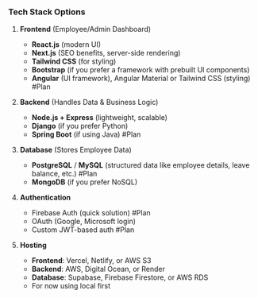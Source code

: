 ### **Tech Stack Options**

1. **Frontend** (Employee/Admin Dashboard)
    
    - **React.js** (modern UI) 
    - **Next.js** (SEO benefits, server-side rendering)
    - **Tailwind CSS** (for styling)
    - **Bootstrap** (if you prefer a framework with prebuilt UI components) 
    - **Angular** (UI framework), Angular Material or Tailwind CSS (styling) #Plan
2. **Backend** (Handles Data & Business Logic)
    
    - **Node.js + Express** (lightweight, scalable)
    - **Django** (if you prefer Python)
    - **Spring Boot** (if using Java) #Plan
3. **Database** (Stores Employee Data)
    
    - **PostgreSQL** / **MySQL** (structured data like employee details, leave balance, etc.) #Plan 
    - **MongoDB** (if you prefer NoSQL)
4. **Authentication**
    
    - Firebase Auth (quick solution)  #Plan 
    - OAuth (Google, Microsoft login)
    - Custom JWT-based auth #Plan 
5. **Hosting**
    
    - **Frontend**: Vercel, Netlify, or AWS S3
    - **Backend**: AWS, Digital Ocean, or Render
    - **Database**: Supabase, Firebase Firestore, or AWS RDS
    - For now using local first
